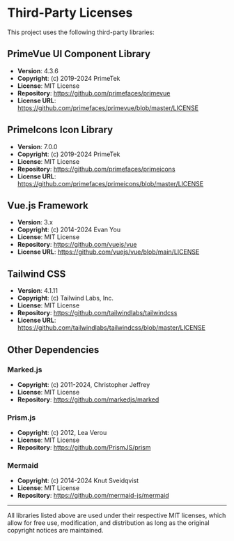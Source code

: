 # Third-Party Licenses

This project uses the following third-party libraries:

## PrimeVue UI Component Library
- **Version**: 4.3.6
- **Copyright**: (c) 2019-2024 PrimeTek
- **License**: MIT License
- **Repository**: https://github.com/primefaces/primevue
- **License URL**: https://github.com/primefaces/primevue/blob/master/LICENSE

## PrimeIcons Icon Library
- **Version**: 7.0.0
- **Copyright**: (c) 2019-2024 PrimeTek
- **License**: MIT License
- **Repository**: https://github.com/primefaces/primeicons
- **License URL**: https://github.com/primefaces/primeicons/blob/master/LICENSE

## Vue.js Framework
- **Version**: 3.x
- **Copyright**: (c) 2014-2024 Evan You
- **License**: MIT License
- **Repository**: https://github.com/vuejs/vue
- **License URL**: https://github.com/vuejs/vue/blob/main/LICENSE

## Tailwind CSS
- **Version**: 4.1.11
- **Copyright**: (c) Tailwind Labs, Inc.
- **License**: MIT License
- **Repository**: https://github.com/tailwindlabs/tailwindcss
- **License URL**: https://github.com/tailwindlabs/tailwindcss/blob/master/LICENSE

## Other Dependencies

### Marked.js
- **Copyright**: (c) 2011-2024, Christopher Jeffrey
- **License**: MIT License
- **Repository**: https://github.com/markedjs/marked

### Prism.js
- **Copyright**: (c) 2012, Lea Verou
- **License**: MIT License
- **Repository**: https://github.com/PrismJS/prism

### Mermaid
- **Copyright**: (c) 2014-2024 Knut Sveidqvist
- **License**: MIT License
- **Repository**: https://github.com/mermaid-js/mermaid

---

All libraries listed above are used under their respective MIT licenses, which allow for free use, modification, and distribution as long as the original copyright notices are maintained.